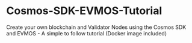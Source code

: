 # Cosmos-SDK-EVMOS-Tutorial
Create your own blockchain and Validator Nodes using the Cosmos SDK and EVMOS - A simple to follow tutorial (Docker image included)
